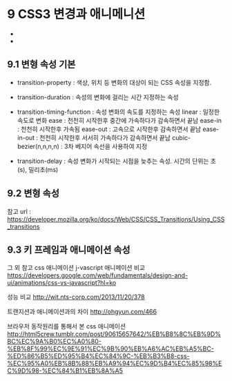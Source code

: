 # 9 CSS3 변경과 애니메니션
- 
- 

## 9.1 변형 속성 기본
- transition-property : 색상, 위치 등 변화의 대상이 되는 CSS 속성을 지정함.
- transition-duration : 속성의 변화에 걸리는 시간 지정하는 속성
- transition-timing-function : 속성 변화의 속도를 지정하는 속성
  linear : 일정한 속도로 변화
  ease : 천천히 시작한후 중간에 가속하다가 감속하면서 끝남
  ease-in : 천천히 시작한후 가속됨
  ease-out : 고속으로 시작한후 감속하면서 끝남
  ease-in-out : 천천히 시작한후 서서히 가속하다가 감속하면서 끝남
  cubic-bezier(n,n,n,n) : 3차 베지어 속선을 사용하여 지정

- transition-delay : 속성 변화가 시작되는 시점을 늦추는 속성. 시간의 단위는 초(s), 밀리초(ms)

## 9.2 변형 속성
참고 url : https://developer.mozilla.org/ko/docs/Web/CSS/CSS_Transitions/Using_CSS_transitions

## 9.3 키 프레임과 애니메이션 속성


그 외 참고
css 애니메이션 j-vascript 애니메이션 비교
https://developers.google.com/web/fundamentals/design-and-ui/animations/css-vs-javascript?hl=ko

성능 비교
http://wit.nts-corp.com/2013/11/20/378

트랜지션과 애니메이션과의 차이
http://ohgyun.com/466

브라우저 동작원리를 통해서 본 css 애니메이션
http://html5crew.tumblr.com/post/90615657642/%EB%B8%8C%EB%9D%BC%EC%9A%B0%EC%A0%80-%EB%8F%99%EC%9E%91%EC%9B%90%EB%A6%AC%EB%A5%BC-%ED%86%B5%ED%95%B4%EC%84%9C-%EB%B3%B8-css-%EC%95%A0%EB%8B%88%EB%A9%94%EC%9D%B4%EC%85%98%EC%9D%98-%EC%84%B1%EB%8A%A5
